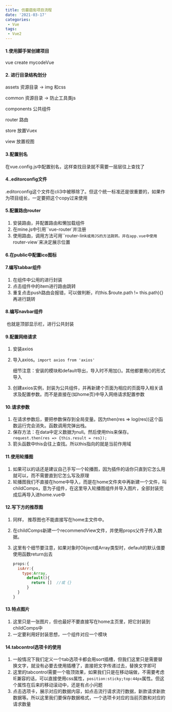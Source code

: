```yaml
---
title: 仿蘑菇街项目流程
date: '2021-03-17'
categories:
 - Vue
tags:
 - Vue2
--- 
```


#### 1.使用脚手架创建项目

vue create mycodeVue

#### 2. 进行目录结构划分

assets  资源目录  ->   img   和css

common   资源目录  ->   防止工具类js

components  公共组件

router   路由

store   放置Vuex

view   放置视图

#### 3.配置别名

在vue.config.js中配置别名，这样查找目录就不需要一层层往上查找了

#### 4..editorconfig文件

.editorconfig这个文件在cli3中被移除了。但这个统一标准还是很重要的，如果作为项目组长，一定要把这个copy过来使用

#### 5.配置路由router

1. 安装路由，并配置路由和懒加载组件
2. 在mine.js中引用``vue-router`并注册
3. 使用路由，调用方法可用``router-link`或用JS的方法跳转。并在app.vue中使用`router-view`来决定展示位置

#### 6.在public中配置ico图标

#### 7.编写tabbar组件

1. 在组件中公用的进行封装
2. 点击组件中的item进行路由跳转
3. 重复点击push路由会报错，可以做判断，if(this.$route.path != this.path){}再进行跳转

#### 8.编写navbar组件

​	也就是顶部显示栏，进行公共封装

#### 9.配置网络请求

1. 安装axios

2. 导入axios。`import axios from 'axios'`

   细节注意：安装的模块和default导出，导入时不用加{}。其他都要用{}的形式导入

3. 创建axios实例，封装为公共组件，并再新建个页面为相应的页面导入相关请求及配置参数。而不是直接在(如home页)中导入网络请求配置参数

#### 10.请求参数

1. 在请求参数后，要把参数保存到全局变量。因为then(res => log(res))这个函数运行完会消失。函数调用完弹出栈。
2. 保存方法：在data中定义数据为null。然后使用this来保存。``request.then(res => {this.result = res});``
3. 箭头函数中this会往上查找。所以this指向的就是当前作用域

#### 11.使用轮播图

1. 如果可以的话还是建议自己手写一个轮播图，因为插件的话你只直到它怎么用就可以，而不需要直到它怎么写及原理
2. 轮播图我们不直接在home中导入，而是在home文件夹中再新建一个文件，叫childComps，意为子组件，在这里导入轮播图组件并导入图片，全部封装完成后再导入进home.vue中

#### 12.写下方的推荐图

1. 同样， 推荐图也不能直接写在home主文件中。

2. 在childComps新建一个recommendView文件，并使用props父传子传入数据。

3. 这里有个细节要注意，如果对象时Object或Array类型时，default的默认值要使用函数return出去

   ```js
   props:{
     isArr:{
       type:Array,
         default(){
           return []  //或 {}
         }  
     }
   }
   ```

#### 13.特点图片

1. 这里只是一张图片，但也最好不要直接写在home主页里，把它封装到childComps中
2. 一定要利用好封装思想，一个组件对应一个模块

#### 14.tabcontrol选项卡的使用

1. 一般情况下我们定义一个tab选项卡都会用sort插槽，但我们这里只是需要替换文字，就没有必要去使用插槽了，直接把文字传递过去，替换文字即可
2. 这里的tabcontrol需要一个吸顶效果，如果我们只是在移动端做，不需要考虑IE兼容的话，可以直接使用css属性，`position:sticky;top:44px`属性。但这个属性在后来的移动滚动中，还是有点小问题
3. 点击选项卡，展示对应的数据内容，如点击流行请求流行数据，新款请求新款数据等。所以这里我们要保存数据格式，一个选项卡对应的当前页数和对应的请求数量

